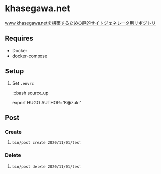 # khasegawa.net

www.khasegawa.netを構築するための静的サイトジェネレータ用リポジトリ

## Requires

- Docker
- docker-compose

## Setup

1. Set `.envrc`

    :::bash
    source_up

    export HUGO_AUTHOR='K@zuki.'

## Post

### Create

1. `bin/post create 2020/11/01/test`

### Delete

1. `bin/post delete 2020/11/01/test`
